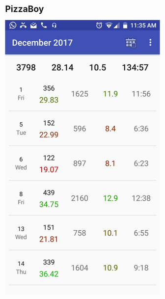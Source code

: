 # PizzaBoy
![alt text](https://github.com/iftachAvital/PizzaBoy/blob/master/screenshots/Screenshot_20180102-113600.png)

